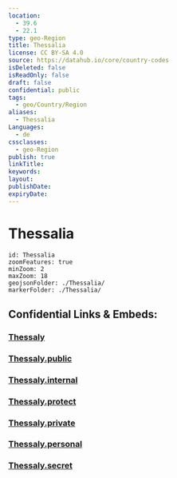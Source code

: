 ```yaml
---
location:
  - 39.6
  - 22.1
type: geo-Region
title: Thessalia
license: CC BY-SA 4.0
source: https://datahub.io/core/country-codes
isDeleted: false
isReadOnly: false
draft: false
confidential: public
tags:
  - geo/Country/Region
aliases:
  - Thessalia
Languages:
  - de
cssclasses:
  - geo-Region
publish: true
linkTitle:
keywords:
layout:
publishDate:
expiryDate:
---
```


# Thessalia

```leaflet
id: Thessalia
zoomFeatures: true 
minZoom: 2 
maxZoom: 18
geojsonFolder: ./Thessalia/
markerFolder: ./Thessalia/
```


## Confidential Links & Embeds: 

### [Thessaly](/_Standards/Earth/Continent/Europe/Europe~South/Greece/Regions-Greek/Thessaly.md) 

### [Thessaly.public](/_public/Earth/Continent/Europe/Europe~South/Greece/Regions-Greek/Thessaly.public.md) 

### [Thessaly.internal](/_internal/Earth/Continent/Europe/Europe~South/Greece/Regions-Greek/Thessaly.internal.md) 

### [Thessaly.protect](/_protect/Earth/Continent/Europe/Europe~South/Greece/Regions-Greek/Thessaly.protect.md) 

### [Thessaly.private](/_private/Earth/Continent/Europe/Europe~South/Greece/Regions-Greek/Thessaly.private.md) 

### [Thessaly.personal](/_personal/Earth/Continent/Europe/Europe~South/Greece/Regions-Greek/Thessaly.personal.md) 

### [Thessaly.secret](/_secret/Earth/Continent/Europe/Europe~South/Greece/Regions-Greek/Thessaly.secret.md)

